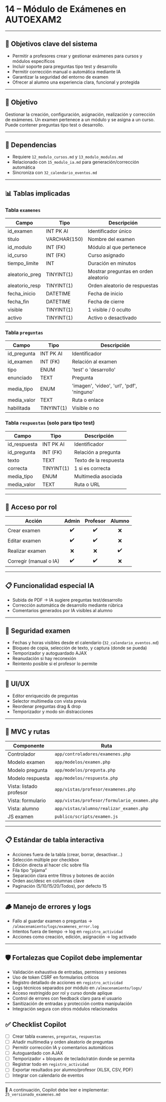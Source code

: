 # 14 – Módulo de Exámenes en AUTOEXAM2

---

## 🎯 Objetivos clave del sistema

- Permitir a profesores crear y gestionar exámenes para cursos y módulos específicos  
- Incluir soporte para preguntas tipo test y desarrollo  
- Permitir corrección manual o automática mediante IA  
- Garantizar la seguridad del entorno de examen  
- Ofrecer al alumno una experiencia clara, funcional y protegida  

---

## 🧭 Objetivo

Gestionar la creación, configuración, asignación, realización y corrección de exámenes. Un examen pertenece a un módulo y se asigna a un curso. Puede contener preguntas tipo test o desarrollo.

---

## 🔗 Dependencias

- Requiere `12_modulo_cursos.md` y `13_modulo_modulos.md`  
- Relacionado con `15_modulo_ia.md` para generación/corrección automática  
- Sincroniza con `32_calendario_eventos.md`  

---

## 📊 Tablas implicadas

### Tabla `examenes`

| Campo           | Tipo           | Descripción                                 |
|------------------|----------------|---------------------------------------------|
| id_examen        | INT PK AI      | Identificador único                         |
| titulo           | VARCHAR(150)   | Nombre del examen                           |
| id_modulo        | INT (FK)       | Módulo al que pertenece                     |
| id_curso         | INT (FK)       | Curso asignado                              |
| tiempo_limite    | INT            | Duración en minutos                         |
| aleatorio_preg   | TINYINT(1)     | Mostrar preguntas en orden aleatorio        |
| aleatorio_resp   | TINYINT(1)     | Orden aleatorio de respuestas               |
| fecha_inicio     | DATETIME       | Fecha de inicio                             |
| fecha_fin        | DATETIME       | Fecha de cierre                             |
| visible          | TINYINT(1)     | 1 visible / 0 oculto                         |
| activo           | TINYINT(1)     | Activo o desactivado                        |

### Tabla `preguntas`

| Campo         | Tipo        | Descripción                                    |
|----------------|-------------|-------------------------------------------------|
| id_pregunta    | INT PK AI   | Identificador                                  |
| id_examen      | INT (FK)    | Relación al examen                             |
| tipo           | ENUM        | 'test' o 'desarrollo'                          |
| enunciado      | TEXT        | Pregunta                                       |
| media_tipo     | ENUM        | 'imagen', 'video', 'url', 'pdf', 'ninguno'     |
| media_valor    | TEXT        | Ruta o enlace                                  |
| habilitada     | TINYINT(1)  | Visible o no                                   |

### Tabla `respuestas` (solo para tipo test)

| Campo         | Tipo        | Descripción                                    |
|----------------|-------------|-------------------------------------------------|
| id_respuesta   | INT PK AI   | Identificador                                  |
| id_pregunta    | INT (FK)    | Relación a pregunta                             |
| texto          | TEXT        | Texto de la respuesta                           |
| correcta       | TINYINT(1)  | 1 si es correcta                                |
| media_tipo     | ENUM        | Multimedia asociada                             |
| media_valor    | TEXT        | Ruta o URL                                      |

---

## 👥 Acceso por rol

| Acción                     | Admin | Profesor | Alumno |
|----------------------------|:-----:|:--------:|:------:|
| Crear examen               |  ✔️   |    ✔️     |   ❌   |
| Editar examen              |  ✔️   |    ✔️     |   ❌   |
| Realizar examen            |  ❌   |    ❌     |   ✔️   |
| Corregir (manual o IA)     |  ✔️   |    ✔️     |   ❌   |

---

## 📋 Funcionalidad especial IA

- Subida de PDF → IA sugiere preguntas test/desarrollo  
- Corrección automática de desarrollo mediante rúbrica  
- Comentarios generados por IA visibles al alumno  

---

## 🔐 Seguridad examen

- Fechas y horas visibles desde el calendario (`32_calendario_eventos.md`)  
- Bloqueo de copia, selección de texto, y captura (donde se pueda)  
- Temporizador y autoguardado AJAX  
- Reanudación si hay reconexión  
- Reintento posible si el profesor lo permite  

---

## 🎨 UI/UX

- Editor enriquecido de preguntas  
- Selector multimedia con vista previa  
- Reordenar preguntas drag & drop  
- Temporizador y modo sin distracciones  

---

## 🧱 MVC y rutas

| Componente               | Ruta                                            |
|--------------------------|-------------------------------------------------|
| Controlador              | `app/controladores/examenes.php`               |
| Modelo examen            | `app/modelos/examen.php`                       |
| Modelo pregunta          | `app/modelos/pregunta.php`                     |
| Modelo respuesta         | `app/modelos/respuesta.php`                    |
| Vista: listado profesor  | `app/vistas/profesor/examenes.php`            |
| Vista: formulario        | `app/vistas/profesor/formulario_examen.php`   |
| Vista: alumno            | `app/vistas/alumno/realizar_examen.php`       |
| JS examen                | `publico/scripts/examen.js`                    |

---

## 📋 Estándar de tabla interactiva

- Acciones fuera de la tabla (crear, borrar, desactivar…)  
- Selección múltiple por checkbox  
- Edición directa al hacer clic sobre fila  
- Fila tipo “pijama”  
- Separación clara entre filtros y botones de acción  
- Orden asc/desc en columnas clave  
- Paginación (5/10/15/20/Todos), por defecto 15  

---

## 🪵 Manejo de errores y logs

- Fallo al guardar examen o preguntas → `/almacenamiento/logs/examenes_error.log`  
- Intentos fuera de tiempo → log en `registro_actividad`  
- Acciones como creación, edición, asignación → log activado  

---

## 🛡️ Fortalezas que Copilot debe implementar

- Validación exhaustiva de entradas, permisos y sesiones
- Uso de token CSRF en formularios críticos
- Registro detallado de acciones en `registro_actividad`
- Logs técnicos separados por módulo en `/almacenamiento/logs/`
- Acceso restringido por rol y curso donde aplique
- Control de errores con feedback claro para el usuario
- Sanitización de entradas y protección contra manipulación
- Integración segura con otros módulos relacionados


## ✅ Checklist Copilot

- [ ] Crear tabla `examenes`, `preguntas`, `respuestas`  
- [ ] Añadir multimedia y orden aleatorio de preguntas  
- [ ] Permitir corrección IA y comentarios automáticos  
- [ ] Autoguardado con AJAX  
- [ ] Temporizador + bloqueo de teclado/ratón donde se permita  
- [ ] Registrar todo en `registro_actividad`  
- [ ] Exportar resultados por alumno/profesor (XLSX, CSV, PDF)  
- [ ] Integrar con calendario de eventos  

---

📌 A continuación, Copilot debe leer e implementar: `25_versionado_examenes.md`
